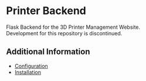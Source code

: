 # Printer Backend
Flask Backend for the 3D Printer Management Website. <br />
Development for this repository is discontinued. <br />


## Additional Information
- [Configuration](docs/configuration.md)
- [Installation](docs/installation.md)
